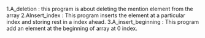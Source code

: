 1.A_deletion : this program is about deleting the mention element from the array 
2.AInsert_index : This program inserts the element at a particular index and storing rest in a index ahead.
3.A_insert_beginning : This program add an element at the beginning of array at 0 index.
